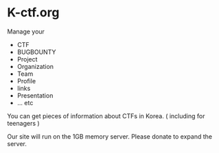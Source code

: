 # K-ctf.org
Manage your
+ CTF
+ BUGBOUNTY
+ Project
+ Organization
+ Team
+ Profile
+ links
+ Presentation
+ ... etc

You can get pieces of information about CTFs in Korea. ( including for teenagers )

Our site will run on the 1GB memory server.
Please donate to expand the server.

